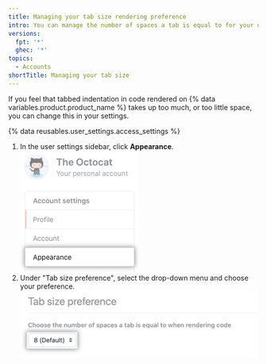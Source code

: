 ```yaml
---
title: Managing your tab size rendering preference
intro: You can manage the number of spaces a tab is equal to for your user account.
versions:
  fpt: '*'
  ghec: '*'
topics:
  - Accounts
shortTitle: Managing your tab size
---
```


If you feel that tabbed indentation in code rendered on {% data variables.product.product_name %} takes up too much, or too little space, you can change this in your settings.

{% data reusables.user_settings.access_settings %}
1. In the user settings sidebar, click **Appearance**.
   !["Appearance" tab in user settings sidebar](/assets/images/help/settings/appearance-tab.png)
2. Under "Tab size preference", select the drop-down menu and choose your preference.
   ![Tab size preference button](/assets/images/help/settings/tab-size-preference.png )
